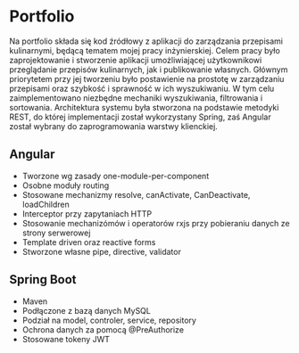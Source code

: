 # Portfolio
Na portfolio składa się kod źródłowy z aplikacji do zarządzania przepisami kulinarnymi, będącą tematem mojej pracy inżynierskiej.
Celem pracy było zaprojektowanie i stworzenie aplikacji umożliwiającej użytkownikowi przeglądanie przepisów kulinarnych, jak i publikowanie własnych. Głównym priorytetem przy jej tworzeniu było postawienie na prostotę w zarządzaniu przepisami oraz szybkość i sprawność w ich wyszukiwaniu. W tym celu zaimplementowano niezbędne mechaniki wyszukiwania, filtrowania i sortowania. Architektura systemu była stworzona na podstawie metodyki REST, do której implementacji został wykorzystany Spring, zaś Angular został wybrany do zaprogramowania warstwy klienckiej.

## Angular
- Tworzone wg zasady one-module-per-component
- Osobne moduły routing
- Stosowane mechanizmy resolve, canActivate, CanDeactivate, loadChildren
- Interceptor przy zapytaniach HTTP
- Stosowanie mechanizómów i operatorów rxjs przy pobieraniu danych ze strony serwerowej 
- Template driven oraz reactive forms
- Stworzone własne pipe, directive, validator

## Spring Boot
- Maven
- Podłączone z bazą danych MySQL
- Podział na model, controler, service, repository
- Ochrona danych za pomocą @PreAuthorize
- Stosowane tokeny JWT
